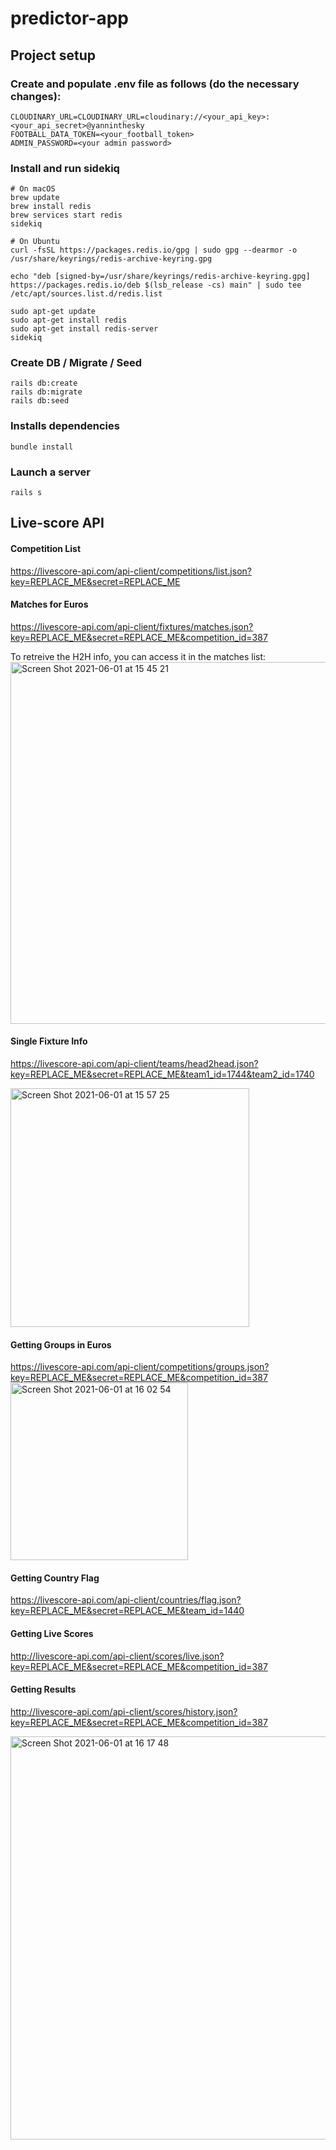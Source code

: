 # predictor-app
## Project setup

### Create and populate .env file as follows (do the necessary changes):
```
CLOUDINARY_URL=CLOUDINARY_URL=cloudinary://<your_api_key>:<your_api_secret>@yanninthesky
FOOTBALL_DATA_TOKEN=<your_football_token>
ADMIN_PASSWORD=<your admin password>
```

### Install and run sidekiq
```
# On macOS
brew update
brew install redis
brew services start redis
sidekiq
```

```
# On Ubuntu
curl -fsSL https://packages.redis.io/gpg | sudo gpg --dearmor -o /usr/share/keyrings/redis-archive-keyring.gpg

echo "deb [signed-by=/usr/share/keyrings/redis-archive-keyring.gpg] https://packages.redis.io/deb $(lsb_release -cs) main" | sudo tee /etc/apt/sources.list.d/redis.list

sudo apt-get update
sudo apt-get install redis
sudo apt-get install redis-server
sidekiq
```

### Create DB / Migrate / Seed
```
rails db:create
rails db:migrate
rails db:seed
```

### Installs dependencies
```
bundle install
```
### Launch a server
```
rails s
```


## Live-score API
#### Competition List
https://livescore-api.com/api-client/competitions/list.json?key=REPLACE_ME&secret=REPLACE_ME

#### Matches for Euros
https://livescore-api.com/api-client/fixtures/matches.json?key=REPLACE_ME&secret=REPLACE_ME&competition_id=387

To retreive the H2H info, you can access it in the matches list:
<img width="579" alt="Screen Shot 2021-06-01 at 15 45 21" src="https://user-images.githubusercontent.com/25542223/120278547-635e5c00-c2f0-11eb-8041-b15dd6a8970c.png">

#### Single Fixture Info
https://livescore-api.com/api-client/teams/head2head.json?key=REPLACE_ME&secret=REPLACE_ME&team1_id=1744&team2_id=1740

<img width="382" alt="Screen Shot 2021-06-01 at 15 57 25" src="https://user-images.githubusercontent.com/25542223/120279969-11b6d100-c2f2-11eb-8d62-11a19542aedc.png">

#### Getting Groups in Euros
https://livescore-api.com/api-client/competitions/groups.json?key=REPLACE_ME&secret=REPLACE_ME&competition_id=387
<img width="284" alt="Screen Shot 2021-06-01 at 16 02 54" src="https://user-images.githubusercontent.com/25542223/120280590-d668d200-c2f2-11eb-8c93-3b5c0a09aafe.png">

#### Getting Country Flag
https://livescore-api.com/api-client/countries/flag.json?key=REPLACE_ME&secret=REPLACE_ME&team_id=1440

#### Getting Live Scores
http://livescore-api.com/api-client/scores/live.json?key=REPLACE_ME&secret=REPLACE_ME&competition_id=387

#### Getting Results 
http://livescore-api.com/api-client/scores/history.json?key=REPLACE_ME&secret=REPLACE_ME&competition_id=387

<img width="645" alt="Screen Shot 2021-06-01 at 16 17 48" src="https://user-images.githubusercontent.com/25542223/120282296-ea153800-c2f4-11eb-89d0-1076596a05de.png">
